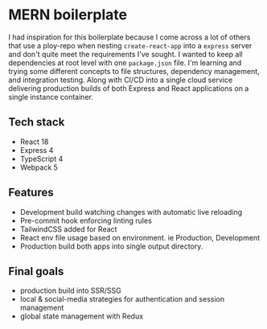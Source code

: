 # MERN boilerplate

 I had inspiration for this boilerplate because I come across a lot of others that use a ploy-repo when nesting `create-react-app` into a `express` server and don't quite meet the requirements I've sought. I wanted to keep all dependencies at root level with one `package.json` file. I'm learning and trying some different concepts to file structures, dependency management, and integration testing. Along with CI/CD into a single cloud service delivering production builds of both Express and React applications on a single instance container.

## Tech stack

- React 18
- Express 4
- TypeScript 4
- Webpack 5

## Features

- Development build watching changes with automatic live reloading
- Pre-commit hook enforcing linting rules
- TailwindCSS added for React
- React env file usage based on environment. ie Production, Development
- Production build both apps into single output directory.

## Final goals

- production build into SSR/SSG
- local & social-media strategies for authentication and session management
- global state management with Redux
